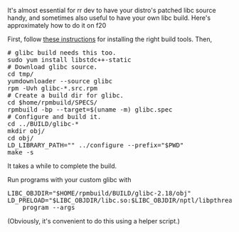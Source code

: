 It's almost essential for rr dev to have your distro's patched libc source handy, and sometimes also useful to have your own libc build.  Here's approximately how to do it on f20

First, follow [these instructions](http://fedoraproject.org/wiki/Building_a_custom_kernel) for installing the right build tools.  Then,
<pre>
# glibc build needs this too.
sudo yum install libstdc++-static
# Download glibc source.
cd tmp/
yumdownloader --source glibc
rpm -Uvh glibc-*.src.rpm
# Create a build dir for glibc.
cd $home/rpmbuild/SPECS/
rpmbuild -bp --target=$(uname -m) glibc.spec
# Configure and build it.
cd ../BUILD/glibc-*
mkdir obj/
cd obj/
LD_LIBRARY_PATH="" ../configure --prefix="$PWD"
make -s
</pre>
It takes a while to complete the build.

Run programs with your custom glibc with
<pre>
LIBC_OBJDIR="$HOME/rpmbuild/BUILD/glibc-2.18/obj"
LD_PRELOAD="$LIBC_OBJDIR/libc.so:$LIBC_OBJDIR/nptl/libpthread.so" \
    program --args
</pre>
(Obviously, it's convenient to do this using a helper script.)